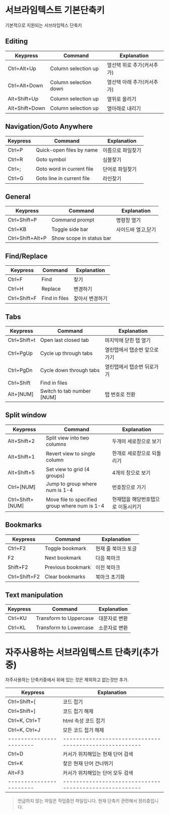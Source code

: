 # 서브라임텍스트 기본단축키 

기본적으로 지원되는 서브라임텍스 단축키 









## Editing
Keypress               | Command                      | Explanation
-----------------------|------------------------------|-----------------------
Ctrl+Alt+Up        | Column selection up          | 열선택 위로 추가(커서추가)
Ctrl+Alt+Down      | Column selection down        | 열선택 아래 추가(커서추가)
Alt+Shift+Up       | Column selection up          | 열위로 올리기
Alt+Shift+Down     | Column selection up          | 열아래로 내리기





## Navigation/Goto Anywhere
Keypress               | Command                      | Explanation
-----------------------|------------------------------|-----------------------
Ctrl+P               | Quick-open files by name     | 이름으로 파일찾기
Ctrl+R               | Goto symbol                  | 심볼찾기
Ctrl+;               | Goto word in current file    | 단어로 파일찾기
Ctrl+G               | Goto line in current file    | 라인찾기





## General
Keypress               | Command                      | Explanation
-----------------------|------------------------------|-----------------------
Ctrl+Shift+P       | Command prompt               | 명령창 열기
Ctrl+KB              | Toggle side bar              | 사이드바 열고,닫기
Ctrl+Shift+Alt+P | Show scope in status bar     | 





## Find/Replace
Keypress               | Command                      | Explanation
-----------------------|------------------------------|-----------------------
Ctrl+F               | Find                         | 찾기
Ctrl+H               | Replace                      | 변경하기
Ctrl+Shift+F       | Find in files                | 찾아서 변경하기





## Tabs
Keypress               | Command                      | Explanation
-----------------------|------------------------------|-----------------------
Ctrl+Shift+t       | Open last closed tab         | 마지막에 닫힌 탭 열기
Ctrl+PgUp            | Cycle up through tabs        | 열린탭에서 탭순번 앞으로가기
Ctrl+PgDn            | Cycle down through tabs      | 열린탭에서 탭순번 뒤로가기
Ctrl+Shift           | Find in files                |
Alt+[NUM]            | Switch to tab number [NUM]   | 탭 번호로 전환





## Split window
Keypress               | Command                      | Explanation
-----------------------|------------------------------|-----------------------
Alt+Shift+2        | Split view into two columns  | 두개의 세로창으로 보기
Alt+Shift+1        | Revert view to single column | 한개로 세로창으로 되돌리기
Alt+Shift+5        | Set view to grid (4 groups)  | 4개의 창으로 보기
Ctrl+[NUM]           | Jump to group where num is 1-4| 번호창으로 가기
Ctrl+Shift+[NUM]   | Move file to specified group where num is 1-4| 현재탭을 해당번호탭으로 이동시키기





## Bookmarks
Keypress               | Command                      | Explanation
-----------------------|------------------------------|-----------------------
Ctrl+F2              | Toggle bookmark              | 현재 줄 북마크 토글
F2                     | Next bookmark                | 다음 북마크
Shift+F2             | Previous bookmark            | 이전 북마크
Ctrl+Shift+F2      | Clear bookmarks              | 북마크 초기화


## Text manipulation
Keypress               | Command                      | Explanation
-----------------------|------------------------------|-----------------------
Ctrl+KU              | Transform to Uppercase       | 대문자로 변환
Ctrl+KL              | Transform to Lowercase       | 소문자로 변환






# 자주사용하는 서브라임텍스트 단축키(추가중)

자주사용하는 단축키중에서 위에 있는 것은 제외하고 없는것만 추가.



Keypress               | Explanation
-----------------------| ------------------------------------------------------
Ctrl+Shift+[           | 코드 접기       
Ctrl+Shift+]           | 코드 접기 해제        
Ctrl+K, Ctrl+T         | html 속성 코드 접기        
Ctrl+K, Ctrl+J         | 모든 코드 접기 해제         
-----------------------| ------------------------------------------------------
Ctrl+D                 | 커서가 위치해있는 현재 단어 검색       
Ctrl+K                 | 찾은 현재 단어 건너뛰기       
Alt+F3                 | 커서가 위치해있는 단어 모두 검색        
-----------------------| ------------------------------------------------------






> 언급하지 않는 파일은 작업중인 파일입니다.
> 현재 단축키 관련해서 정리중입니다.

